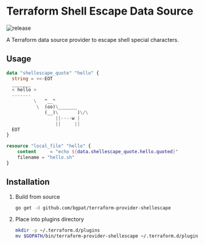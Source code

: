 # Terraform Shell Escape Data Source

![release](https://github.com/bgpat/terraform-provider-shellescape/workflows/release/badge.svg)

A Terraform data source provider to escape shell special characters.

## Usage

```terraform
data "shellescape_quote" "hello" {
  string = <<-EOT
  _______
  < hello >
  -------
          \   ^__^
           \  (oo)\_______
              (__)\       )\/\
                  ||----w |
                  ||     ||
  EOT
}

resource "local_file" "hello" {
    content     = "echo ${data.shellescape_quote.hello.quoted}"
    filename = "hello.sh"
}
```

## Installation

1. Build from source

   ```bash
   go get -d github.com/bgpat/terraform-provider-shellescape
   ```

2. Place into plugins directory

   ```bash
   mkdir -p ~/.terraform.d/plugins
   mv $GOPATH/bin/terraform-provider-shellescape ~/.terraform.d/plugins/terraform-provider-shellescape
   ```
